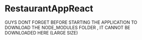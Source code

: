 # RestaurantAppReact
GUYS DONT FORGET BEFORE STARTING THE APPLICATION TO DOWNLOAD THE NODE_MODULES FOLDER , IT CANNOT BE DOWNLOADED HERE (LARGE SIZE)
